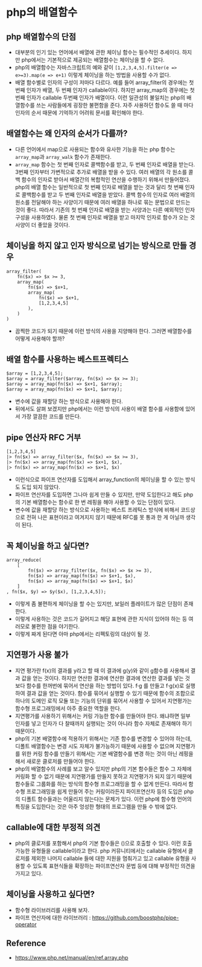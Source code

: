# php의 배열함수

## php 배열함수의 단점
- 대부분의 인기 있는 언어에서 배열에 관한 체이닝 함수는 필수적인 추세이다. 하지만 php에서는 기본적으로 제공되는 배열함수는 체이닝을 할 수 없다.
- php의 배열함수는 자바스크립트의 예와 같이 `[1,2,3,4,5].filter(e => e>=3).map(e => e+1)` 이렇게 체이닝을 하는 방법을 사용할 수가 없다.
- 배열 함수별로 인자의 구성이 저마다 다르다. 예를 들어 array_filter의 경우에는 첫 번째 인자가 배열, 두 번째 인자가 callable이다. 하지만 array_map의 경우에는 첫 번째 인자가 callable 두번째 인자가 배열이다. 이런 일관성의 불일치는 php의 배열함수를 쓰는 사람들에게 굉장한 불편함을 준다. 자주 사용하던 함수도 쓸 때 마다 인자의 순서 때문에 기억하기 어려워 문서를 확인해야 한다.

## 배열함수는 왜 인자의 순서가 다를까?
- 다른 언어에서 map으로 사용되는 함수와 유사한 기능을 하는 php 함수는 `array_map`과 `array_walk` 함수가 존재한다.
- `array_map` 함수는 첫 번째 인자로 콜백함수를 받고, 두 번째 인자로 배열을 받는다. 3번째 인자부터 가변적으로 추가로 배열을 받을 수 있다. 여러 배열의 각 원소를 콜백 함수의 인자로 받아서 배열간의 복합적인 연산을 수행하기 위해서 만들어졌다. php의 배열 함수는 일반적으로 첫 번째 인자로 배열을 받는 것과 달리 첫 번째 인자로 콜백함수를 받고 두 번째 인자로 배열을 받았다. 콜백 함수의 인자로 여러 배열의 원소를 전달해야 하는 사양이기 때문에 여러 배열을 하나로 묶는 문법으로 만드는 것이 좋다. 따라서 기존의 첫 번째 인자로 배열을 받는 사양과는 다른 예외적인 인자 구성을 사용하였다. 물론 첫 번째 인자로 배열을 받고 마지막 인자로 함수가 오는 것 사양이 더 좋았을 것이다.

## 체이닝을 하지 않고 인자 방식으로 넘기는 방식으로 만들 경우
```
array_filter(
    fn($x) => $x >= 3,
    array_map(
        fn($x) => $x+1,
        array_map(
            fn($x) => $x+1,
            [1,2,3,4,5]
        ),
    )
)
```
- 끔찍한 코드가 되기 때문에 이런 방식의 사용을 지양해야 한다. 그러면 배열함수를 어떻게 사용해야 할까?

## 배열 함수를 사용하는 베스트프렉티스
```
$array = [1,2,3,4,5];
$array = array_filter($array, fn($x) => $x >= 3);
$array = array_map(fn($x) => $x+1, $array);
$array = array_map(fn($x) => $x+1, $array);
```
- 변수에 값을 재할당 하는 방식으로 사용해야 한다.
- 뒤에서도 살펴 보겠지만 php에서는 이런 방식의 사용이 배열 함수를 사용함에 있어서 가장 깔끔한 코드를 만든다.

## pipe 연산자 RFC 거부
```
[1,2,3,4,5]
|> fn($x) => array_filter($x, fn($x) => $x >= 3),
|> fn($x) => array_map(fn($x) => $x+1, $x),
|> fn($x) => array_map(fn($x) => $x+1, $x)
```
- 이런식으로 파이프 연산자를 도입해서 array_function의 체이닝을 할 수 있는 방식도 도입 되지 않았다.
- 파이프 연산자를 도입하면 그나마 쉽게 만들 수 있지만, 만약 도입한다고 해도 php의 기본 배열함수는 함수로 한 번 레핑을 해야 사용할 수 있는 단점이 있다.
- 변수에 값을 재할당 하는 방식으로 사용하는 베스트 프레틱스 방식에 비해서 코드상으로 전혀 나은 표현이라고 여겨지지 않기 때문에 RFC를 못 통과 한 게 아닐까 생각이 된다.

## 꼭 체이닝을 하고 싶다면?
```
array_reduce(
    [
        fn($x) => array_filter($x, fn($x) => $x >= 3),
        fn($x) => array_map(fn($x) => $x+1, $x),
        fn($x) => array_map(fn($x) => $x+1, $x)
    ]
, fn($x, $y) => $y($x), [1,2,3,4,5]);
```
- 이렇게 좀 불편하게 체이닝을 할 수는 있지만, 보일러 플레이트가 많은 단점이 존재한다.
- 이렇게 사용하는 것은 코드가 길어지고 해당 표현에 관한 지식이 있어야 하는 등 여러모로 불편한 점을 야기한다.
- 이렇게 짜게 된다면 아마 php에서는 리펙토링의 대상이 될 것.

## 지연평가 사용 불가
- 지연 평가란 f(x)의 결과를 y라고 할 때 이 결과에 g(y)와 같이 g함수를 사용해서 결과 값을 얻는 것이다. 하지만 연산한 결과에 연산한 결과에 연산한 결과를 넣는 것 보다 함수를 한꺼번에 묶어서 연산을 하는 방법이 있다. f·g 를 만들고 f·g(x)로 실행하여 결과 값을 얻는 것이다. 함수를 묶어서 실행할 수 있기 때문에 함수의 조합으로 하나의 도메인 로직 모듈 또는 기능의 단위를 묶어서 사용할 수 있어서 지연평가는 함수형 프로그래밍에서 아주 중요한 역할을 한다.
- 지연평가를 사용하기 위해서는 커링 가능한 함수를 만들어야 한다. 왜냐하면 일부 인자를 넣고 인자가 다 찰때까지 실행되는 것이 아니라 함수 자체로 존재해야 하기 때문이다.
- php의 기본 배열함수에 적용하기 위해서는 기존 함수를 변경할 수 있어야 하는데, 디폴트 배열함수는 변경 시도 자체가 불가능하기 때문에 사용할 수 없으며 지연평가를 위한 커링 함수를 만들기 위해서는 기본 배열함수를 변경 하는 것이 아닌 레핑을 해서 새로운 클로저를 만들어야 한다.
- php의 배열함수의 사례를 보고 알수 있지만 php의 기본 함수들은 함수 그 자체에 커링화 할 수 없기 때문에 지연평가를 만들지 못하고 지연평가가 되지 않기 때문에 함수들로 그룹화를 하는 방식의 함수형 프로그래밍을 할 수 없게 만든다. 따라서 함수형 프로그래밍을 쉽게 만들어 주는 커링이라든지 파이프연산자 등의 도입은 php의 디폴트 함수들과는 어울리지 않는다는 문제가 있다. 이런 php에 함수형 언어의 특징을 도입한다는 것은 아주 엉성한 형태의 프로그램을 만들 수 밖에 없다.

## callable에 대한 부정적 의견
- php의 클로저를 포함해서 php의 기본 함수들은 ()으로 호출할 수 있다. 이런 호출가능한 유형들을 callable이라고 한다. php 커뮤니티에서는 callable 유형에서 클로저를 제외한 나머지 callable 들에 대한 지원을 멈춰가고 있고 callable 유형을 사용할 수 있도록 표현식들을 확장하는 파이프연산자 문법 등에 대해 부정적인 의견을 가지고 있다. 

## 체이닝을 사용하고 싶다면?
- 함수형 라이브러리를 사용해 보자.
- 파이프 연산자에 대한 라이브러리 : https://github.com/boostphp/pipe-operator

## Reference
- https://www.php.net/manual/en/ref.array.php
